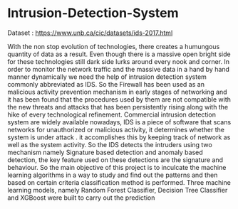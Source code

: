 # Intrusion-Detection-System
Dataset : https://www.unb.ca/cic/datasets/ids-2017.html

With the non stop evolution of technologies, there creates a humungous quantity of data as a result.
Even though there is a massive open bright side for these technologies still dark side lurks around
every nook and corner. In order to monitor the network traffic and the massive data in a hand by
hand manner dynamically we need the help of intrusion detection system commonly abbreviated as
IDS. So the Firewall has been used as an malicious activity prevention mechanism in early stages of
networking and it has been found that the procedures used by them are not compatible with the new
threats and attacks that has been persistently rising along with the hike of every technological
refinement. Commercial intrusion detection system are widely available nowadays, IDS is a piece
of software that scans networks for unauthorized or malicious activity, it determines whether the
system is under attack . it accomplishes this by keeping track of network as well as the system
activity. So the IDS detects the intruders using two mechanism namely Signature based detection
and anomaly based detection, the key feature used on these detections are the signature and
behaviour. So the main objective of this project is to inculcate the machine learning algorithms in a
way to study and find out the patterns and then based on certain criteria classification method is
performed. Three machine learning models, namely Random Forest Classifier, Decision Tree
Classifier and XGBoost were built to carry out the prediction
